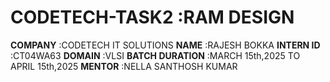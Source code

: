 # CODETECH-TASK2    :RAM DESIGN
**COMPANY**         :CODETECH IT SOLUTIONS
**NAME**            :RAJESH BOKKA
**INTERN ID**       :CT04WA63
**DOMAIN**          :VLSI
**BATCH DURATION**  :MARCH 15th,2025 TO APRIL 15th,2025
**MENTOR**          :NELLA SANTHOSH KUMAR
